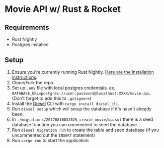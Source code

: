 # Movie API w/ Rust & Rocket

## Requirements

- Rust Nightly
- Postgres installed

## Setup

1. Ensure you're currently running Rust Nightly. [Here are the installation instructions](https://doc.rust-lang.org/1.13.0/book/nightly-rust.html).
2. Clone/Fork the repo.
3. Set up `.env` file with local postgres credentials. ex. `DATABASE_URL=postgres://user:password@localhost:XXXX/movie-api`. (Don't forget to add this to `.gitignore`)
4. Install the [Diesel](http://diesel.rs/) CLI with `cargo install diesel_cli`.
5. Run `diesel setup` which will setup the database if it's hasn't already been.
6. In `./migrations/20170810032025_create_movie/up.sql` there is a seed database function you can uncomment to seed the database.
7. Run `diesel migration run` to create the table and seed database (if you uncommented out the `INSERT` statement)
7. Run `cargo run` to start the application.
